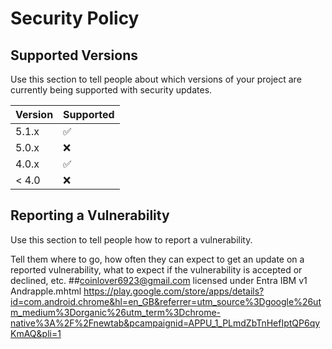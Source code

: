 # Security Policy

## Supported Versions

Use this section to tell people about which versions of your project are
currently being supported with security updates.

| Version | Supported          |
| ------- | ------------------ |
| 5.1.x   | :white_check_mark: |
| 5.0.x   | :x:                |
| 4.0.x   | :white_check_mark: |
| < 4.0   | :x:                |

## Reporting a Vulnerability

Use this section to tell people how to report a vulnerability.

Tell them where to go, how often they can expect to get an update on a
reported vulnerability, what to expect if the vulnerability is accepted or
declined, etc.
##coinlover6923@gmail.com 
licensed under Entra IBM v1
Andrapple.mhtml 
https://play.google.com/store/apps/details?id=com.android.chrome&hl=en_GB&referrer=utm_source%3Dgoogle%26utm_medium%3Dorganic%26utm_term%3Dchrome-native%3A%2F%2Fnewtab&pcampaignid=APPU_1_PLmdZbTnHefIptQP6qyKmAQ&pli=1
